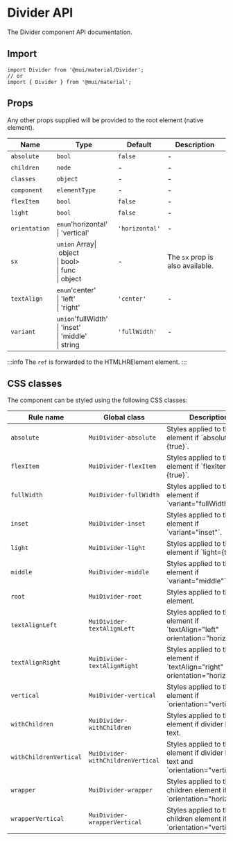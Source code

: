 # Divider API

The Divider component API documentation.

## Import

```
import Divider from '@mui/material/Divider';
// or
import { Divider } from '@mui/material';
```

## Props

Any other props supplied will be provided to the root element (native element).

| Name | Type | Default | Description |
| --- | --- | --- | --- |
| `absolute` | `bool` | `false` | - |
| `children` | `node` | - | - |
| `classes` | `object` | - | - |
| `component` | `elementType` | - | - |
| `flexItem` | `bool` | `false` | - |
| `light` | `bool` | `false` | - |
| `orientation` | `enum`'horizontal'<br>\| 'vertical' | `'horizontal'` | - |
| `sx` | `union` Array\| object<br>\| bool><br>\| func<br>\| object | - | The `sx` prop is also available. |
| `textAlign` | `enum`'center'<br>\| 'left'<br>\| 'right' | `'center'` | - |
| `variant` | `union`'fullWidth'<br>\| 'inset'<br>\| 'middle'<br>\| string | `'fullWidth'` | - |

:::info
The `ref` is forwarded to the HTMLHRElement element.
:::

## CSS classes

The component can be styled using the following CSS classes:

| Rule name | Global class | Description |
| --- | --- | --- |
| `absolute` | `MuiDivider-absolute` | Styles applied to the root element if \`absolute={true}\`. |
| `flexItem` | `MuiDivider-flexItem` | Styles applied to the root element if \`flexItem={true}\`. |
| `fullWidth` | `MuiDivider-fullWidth` | Styles applied to the root element if \`variant="fullWidth"\`. |
| `inset` | `MuiDivider-inset` | Styles applied to the root element if \`variant="inset"\`. |
| `light` | `MuiDivider-light` | Styles applied to the root element if \`light={true}\`. |
| `middle` | `MuiDivider-middle` | Styles applied to the root element if \`variant="middle"\`. |
| `root` | `MuiDivider-root` | Styles applied to the root element. |
| `textAlignLeft` | `MuiDivider-textAlignLeft` | Styles applied to the root element if \`textAlign="left" orientation="horizontal"\`. |
| `textAlignRight` | `MuiDivider-textAlignRight` | Styles applied to the root element if \`textAlign="right" orientation="horizontal"\`. |
| `vertical` | `MuiDivider-vertical` | Styles applied to the root element if \`orientation="vertical"\`. |
| `withChildren` | `MuiDivider-withChildren` | Styles applied to the root element if divider have text. |
| `withChildrenVertical` | `MuiDivider-withChildrenVertical` | Styles applied to the root element if divider have text and \`orientation="vertical"\`. |
| `wrapper` | `MuiDivider-wrapper` | Styles applied to the span children element if \`orientation="horizontal"\`. |
| `wrapperVertical` | `MuiDivider-wrapperVertical` | Styles applied to the span children element if \`orientation="vertical"\`. |